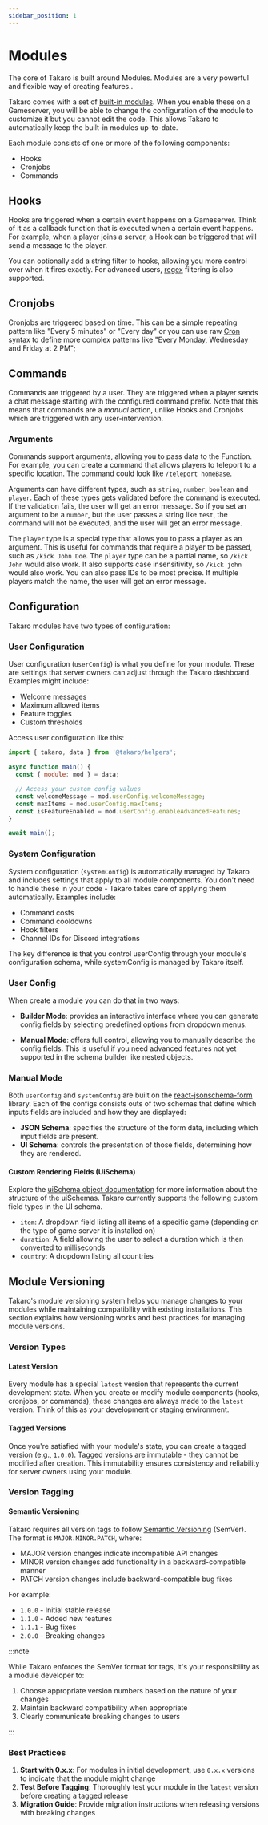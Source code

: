 ```yaml
---
sidebar_position: 1
---
```


# Modules

The core of Takaro is built around Modules. Modules are a very powerful and flexible way of creating features..

Takaro comes with a set of [built-in modules](../modules/overview.mdx). When you enable these on a Gameserver, you will be able to change the configuration of the module to customize it but you cannot edit the code. This allows Takaro to automatically keep the built-in modules up-to-date.

Each module consists of one or more of the following components:

- Hooks
- Cronjobs
- Commands

## Hooks

Hooks are triggered when a certain event happens on a Gameserver. Think of it as a callback function that is executed when a certain event happens. For example, when a player joins a server, a Hook can be triggered that will send a message to the player.

You can optionally add a string filter to hooks, allowing you more control over when it fires exactly. For advanced users, [regex](https://en.wikipedia.org/wiki/Regular_expression) filtering is also supported.

## Cronjobs

Cronjobs are triggered based on time. This can be a simple repeating pattern like "Every 5 minutes" or "Every day" or you can use raw [Cron](https://en.wikipedia.org/wiki/Cron) syntax to define more complex patterns like "Every Monday, Wednesday and Friday at 2 PM";

## Commands

Commands are triggered by a user. They are triggered when a player sends a chat message starting with the configured command prefix. Note that this means that commands are a _manual_ action, unlike Hooks and Cronjobs which are triggered with any user-intervention.

### Arguments

Commands support arguments, allowing you to pass data to the Function. For example, you can create a command that allows players to teleport to a specific location. The command could look like `/teleport homeBase`.

Arguments can have different types, such as `string`, `number`, `boolean` and `player`. Each of these types gets validated before the command is executed. If the validation fails, the user will get an error message. So if you set an argument to be a `number`, but the user passes a string like `test`, the command will not be executed, and the user will get an error message.

The `player` type is a special type that allows you to pass a player as an argument. This is useful for commands that require a player to be passed, such as `/kick John Doe`. The `player` type can be a partial name, so `/kick John` would also work. It also supports case insensitivity, so `/kick john` would also work. You can also pass IDs to be most precise. If multiple players match the name, the user will get an error message.

## Configuration

Takaro modules have two types of configuration:

### User Configuration

User configuration (`userConfig`) is what you define for your module. These are settings that server owners can adjust through the Takaro dashboard. Examples might include:

- Welcome messages
- Maximum allowed items
- Feature toggles
- Custom thresholds

Access user configuration like this:

```javascript
import { takaro, data } from '@takaro/helpers';

async function main() {
  const { module: mod } = data;

  // Access your custom config values
  const welcomeMessage = mod.userConfig.welcomeMessage;
  const maxItems = mod.userConfig.maxItems;
  const isFeatureEnabled = mod.userConfig.enableAdvancedFeatures;
}

await main();
```

### System Configuration

System configuration (`systemConfig`) is automatically managed by Takaro and includes settings that apply to all module components. You don't need to handle these in your code - Takaro takes care of applying them automatically. Examples include:

- Command costs
- Command cooldowns
- Hook filters
- Channel IDs for Discord integrations

The key difference is that you control userConfig through your module's configuration schema, while systemConfig is managed by Takaro itself.


### User Config
When create a module you can do that in two ways:

- **Builder Mode**: provides an interactive interface where you can generate config fields by selecting predefined options from dropdown menus.

- **Manual Mode**: offers full control, allowing you to manually describe the config fields. This is useful if you need
advanced features not yet supported in the schema builder like nested objects.

### Manual Mode
Both `userConfig` and `systemConfig` are built on the [react-jsonschema-form](https://github.com/rjsf-team/react-jsonschema-form) library. Each of the configs consists outs of two schemas that define which inputs fields are included and how they are displayed:

- **JSON Schema**: specifies the structure of the form data, including which input fields are present.
- **UI Schema**: controls the presentation of those fields, determining how they are rendered.

#### Custom Rendering Fields (UiSchema)

Explore the [uiSchema object documentation](https://rjsf-team.github.io/react-jsonschema-form/docs/api-reference/uiSchema/) for more information about the structure of the uiSchemas. Takaro currently supports the following custom field types in the UI schema.

- `item`: A dropdown field listing all items of a specific game (depending on the type of game server it is installed on)
- `duration`: A field allowing the user to select a duration which is then converted to milliseconds
- `country`: A dropdown listing all countries

## Module Versioning

Takaro's module versioning system helps you manage changes to your modules while maintaining compatibility with existing installations. This section explains how versioning works and best practices for managing module versions.

### Version Types

#### Latest Version

Every module has a special `latest` version that represents the current development state. When you create or modify module components (hooks, cronjobs, or commands), these changes are always made to the `latest` version. Think of this as your development or staging environment.

#### Tagged Versions

Once you're satisfied with your module's state, you can create a tagged version (e.g., `1.0.0`). Tagged versions are immutable - they cannot be modified after creation. This immutability ensures consistency and reliability for server owners using your module.

### Version Tagging

#### Semantic Versioning

Takaro requires all version tags to follow [Semantic Versioning](https://semver.org/) (SemVer). The format is `MAJOR.MINOR.PATCH`, where:

- MAJOR version changes indicate incompatible API changes
- MINOR version changes add functionality in a backward-compatible manner
- PATCH version changes include backward-compatible bug fixes

For example:

- `1.0.0` - Initial stable release
- `1.1.0` - Added new features
- `1.1.1` - Bug fixes
- `2.0.0` - Breaking changes

:::note

While Takaro enforces the SemVer format for tags, it's your responsibility as a module developer to:

1. Choose appropriate version numbers based on the nature of your changes
2. Maintain backward compatibility when appropriate
3. Clearly communicate breaking changes to users

:::

### Best Practices

1. **Start with 0.x.x**: For modules in initial development, use `0.x.x` versions to indicate that the module might change
2. **Test Before Tagging**: Thoroughly test your module in the `latest` version before creating a tagged release
3. **Migration Guide**: Provide migration instructions when releasing versions with breaking changes
